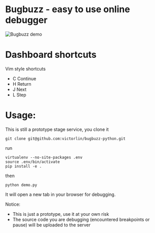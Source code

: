 # Bugbuzz - easy to use online debugger

![Bugbuzz demo](/screencast.gif?raw=true )

# Dashboard shortcuts

Vim style shortcuts

 - C Continue
 - H Return
 - J Next
 - L Step


# Usage:

This is still a prototype stage service, you clone it

```
git clone git@github.com:victorlin/bugbuzz-python.git
```

run

```
virtualenv --no-site-packages .env
source .env/bin/activate
pip install -e .
```

then

```
python demo.py
```

It will open a new tab in your browser for debugging.

Notice:

 - This is just a prototype, use it at your own risk
 - The source code you are debugging (encountered breakpoints or pause) will be uploaded to the server
